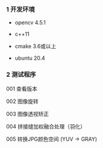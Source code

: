 ### 1 开发环境

- opencv 4.5.1

- c++11

- cmake 3.6或以上

- ubuntu 20.4

### 2 测试程序

001 查看版本

002 图像旋转

003 图像透视矫正

004 拼接缝加权融合处理（羽化）

005 转换JPG颜色空间 (YUV -> GRAY)

